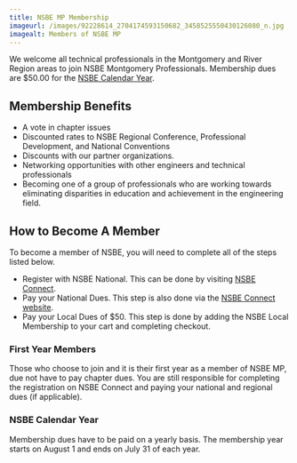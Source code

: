 ```yaml
---
title: NSBE MP Membership
imageurl: /images/92228614_2704174593150682_3458525550430126080_n.jpg
imagealt: Members of NSBE MP
---
```


We welcome all technical professionals in the Montgomery and River Region areas to join 
NSBE Montgomery Professionals. Membership dues are $50.00 for the 
[NSBE Calendar Year](#nsbe-calendar-year).

## Membership Benefits

* A vote in chapter issues
* Discounted rates to NSBE Regional Conference, Professional Development, and National Conventions
* Discounts with our partner organizations.
* Networking opportunities with other engineers and technical professionals
* Becoming one of a group of professionals who are working towards eliminating disparities in education 
and achievement in the engineering field.

## How to Become A Member

To become a member of NSBE, you will need to complete all of the steps listed below.

* Register with NSBE National. This can be done by visiting 
<a href="https://connect.nsbe.org/NewUser.aspx" target="_blank">NSBE Connect</a>.
* Pay your National Dues. This step is also done via the 
<a href="https://connect.nsbe.org/NewUser.aspx" target="_blank">NSBE Connect website</a>.
* Pay your Local Dues of $50. This step is done by adding the NSBE Local Membership to your 
cart and completing checkout.

### First Year Members

Those who choose to join and it is their first year as a member of NSBE MP, due not have to pay
chapter dues. You are still responsible for completing the registration on NSBE Connect and paying
your national and regional dues (if applicable).

### NSBE Calendar Year

Membership dues have to be paid on a yearly basis. The membership year starts on August 1
and ends on July 31 of each year.
